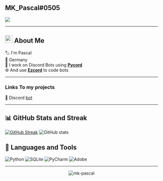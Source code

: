 


## MK_Pascal#0505
[![](https://img.shields.io/discord/1085172741377884200?label=discord&style=for-the-badge&logo=discord&color=6330F6&logoColor=white)](https://discord.gg/zfvbjTEzv6)



***
## <img src="https://raw.githubusercontent.com/MartinHeinz/MartinHeinz/master/wave.gif" width="25px"> About Me

🏷️ I'm Pascal  
📍 Germany  
🔨 I work on Discord Bots using **[Pycord](https://github.com/Pycord-Development/pycord)**  
⚙️ And use **[Ezcord](https://github.com/tibue99/ezcord)** to code bots


***
### Links To my projects
📂 Discord [bot](https://github.com/MK-Pascal/Discord-Bot)

***

## 📊 GitHub Stats and Streak

[![GitHub Streak](https://github-readme-streak-stats.herokuapp.com?user=mk-pascal&theme=tokyonight)](https://git.io/streak-stats)
![GitHub stats](https://github-readme-stats.vercel.app/api?username=mk-pascal&show_icons=true&theme=tokyonight)



## 📝 Languages and Tools
![Python](https://img.shields.io/badge/python-6330F6?style=for-the-badge&logo=python&logoColor=white)
![SQLite](https://img.shields.io/badge/sqlite-6330F6?style=for-the-badge&logo=sqlite&logoColor=white)
![PyCharm](https://img.shields.io/badge/pycharm-143?style=for-the-badge&logo=pycharm&logoColor=white&color=6330F6&labelColor=6330F6)
![Adobe](https://img.shields.io/badge/adobe-6330F6?style=for-the-badge&logo=adobe&logoColor=white)


***
<p align="center">
  <img align="center" src="https://komarev.com/ghpvc/?username=mk-pascal&label=Profile%20views&color=6330F6&style=flat" alt="mk-pascal"/>
</p>
